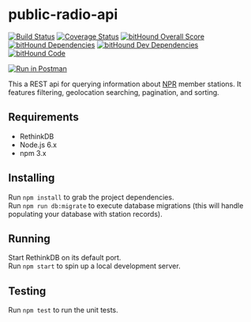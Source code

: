 # public-radio-api

[![Build Status](https://travis-ci.org/csampson/public-radio-api.svg?branch=task%2Ftravis-ci-integration)](https://travis-ci.org/csampson/public-radio-api)
[![Coverage Status](https://coveralls.io/repos/github/csampson/public-radio-api/badge.svg?branch=task%2Fcode-coverage-report)](https://coveralls.io/github/csampson/public-radio-api?branch=task%2Fcode-coverage-report)
[![bitHound Overall Score](https://www.bithound.io/github/csampson/public-radio-api/badges/score.svg)](https://www.bithound.io/github/csampson/public-radio-api)
[![bitHound Dependencies](https://www.bithound.io/github/csampson/public-radio-api/badges/dependencies.svg)](https://www.bithound.io/github/csampson/public-radio-api/master/dependencies/npm)
[![bitHound Dev Dependencies](https://www.bithound.io/github/csampson/public-radio-api/badges/devDependencies.svg)](https://www.bithound.io/github/csampson/public-radio-api/master/dependencies/npm)
[![bitHound Code](https://www.bithound.io/github/csampson/public-radio-api/badges/code.svg)](https://www.bithound.io/github/csampson/public-radio-api)

[![Run in Postman](https://run.pstmn.io/button.svg)](https://app.getpostman.com/run-collection/a66c9fc83d5c8395bd22#?env%5Bproduction%5D=W3sidHlwZSI6InRleHQiLCJlbmFibGVkIjp0cnVlLCJrZXkiOiJwYmlfZW5kcG9pbnQiLCJ2YWx1ZSI6Imh0dHA6Ly9wdWJsaWMtcmFkaW8tYXBpLmhlcm9rdWFwcC5jb20ifV0=)

This a REST api for querying information about [NPR](http://npr.org) member stations. It features filtering, geolocation searching, pagination, and sorting.

## Requirements

- RethinkDB
- Node.js 6.x
- npm 3.x

## Installing

Run `npm install` to grab the project dependencies.   
Run `npm run db:migrate` to execute database migrations (this will handle populating your database with station records).

## Running

Start RethinkDB on its default port.   
Run `npm start` to spin up a local development server.

## Testing

Run `npm test` to run the unit tests.
